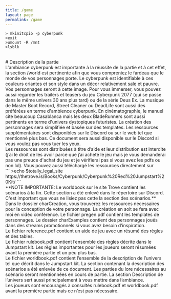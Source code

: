```yaml
---
title: /game
layout: page
permalink: /game
---
```


```
> mkinitcpio -p cyberpunk
>exit
>umount -R /mnt
>lsblk
```
<br />
# Description de la partie
<br />
L'ambiance cyberpunk est importante à la réussite de la partie et à cet effet, la section /world est pertinente afin que vous compreniez le fardeau que le monde de vos personnages porte. Le cyberpunk est identifiable à ces couleurs criantes et son style dans un décor relativement sale et pauvre. Vos personnages seront à cette image. Pour vous immerser, vous pouvez aussi regarder les trailers et teasers du jeu Cyberpunk 2077 (qui se passe dans le même univers 30 ans plus tard) ou de la série Deus Ex. La musique de Master Boot Record, Street Cleaner ou DeadLife sont aussi des préférées en terme d'ambience cyberpunk. En cinématographie, le manuel cite beaucoup Casablanca mais les deux BladeRunners sont aussi pertinents en terme d'univers dystopiques futuristes. La création des personnages sera simplifiée et basée sur des templates. Les ressources supplémentaires sont disponibles sur le Discord ou sur le web tel que mentionné plus bas. Ce document sera aussi disponible sur le Discord si vous voulez pas vous tuer les yeux.
<br />
Les ressources sont distribuées à titre d’aide et leur distribution est interdite (j’ai le droit de les avoir parce que j’ai acheté le jeu mais je vous demanderai pas une preuce d'achat du jeu et je vérifierai pas si vous avez les pdfs ou non lol). Vous pouvez aussi téléchargé les ressources directement sur
<br />
```
>echo $totally_legal_site
https://thetrove.is/Books/Cyberpunk/Cyberpunk%20Red%20Jumpstart%20Kit/
```
<br />
**NOTE IMPORTANTE: Le worldbook sur le site Trove contient les scénarios à la fin. Cette section a été enlevé dans le répertoire sur Discord. C'est important que vous ne lisiez pas cette la section des scénarios.**
<br />
Dans le dossier charCreation, vous trouverez les ressources nécessaires pour la conception de votre personnage. La création en soit se fera avec moi en vidéo conférence. Le fichier pregen.pdf contient les templates de personnages. Le dossier charExamples contient des personnages joués dans des streams promotionnels si vous avez besoin d’inspiration.
<br />
Le fichier reference.pdf contient un aide de jeu avec un résumé des règles et des tables.
<br />
Le fichier rulebook.pdf contient l’ensemble des règles décrite dans le Jumpstart kit. Les règles importantes pour les joueurs seront résumées avant la première partie et un peu plus bas.
<br />
Le fichier worldbook.pdf contient l’ensemble de la description de l’univers tel que décrit dans le Jumpstart kit. La section contenant la description des scénarios a été enlevée de ce document. Les parties du lore nécessaires au scénario seront mentionnées en cours de partie. La section Description de l’univers sert aussi principalement à vous mettre dans l’ambiance.
<br />
Les joueurs sont encouragés à consultés rulebook.pdf et worldbook.pdf avant la première partie mais ce n’est pas nécessaire.

